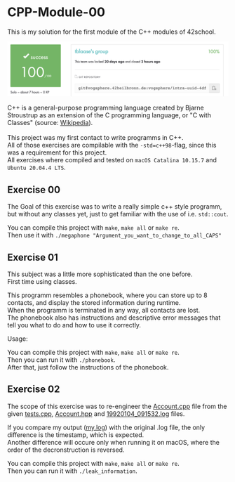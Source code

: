 # CPP-Module-00

This is my solution for the first module of the C++ modules of 42school.


![result](https://github.com/tblaase/CPP-Module-00/blob/main/readme_additions/result.png)


C++ is a general-purpose programming language created by Bjarne Stroustrup as an extension of the C programming language, or "C with Classes" (source: [Wikipedia](https://en.wikipedia.org/wiki/C++)).<br><br>
This project was my first contact to write programms in C++.<br>
All of those exercises are compilable with the `-std=c++98`-flag, since this was a requirement for this project.<br>
All exercises where compiled and tested on `macOS Catalina 10.15.7` and `Ubuntu 20.04.4 LTS`.<br>

## Exercise 00

The Goal of this exercise was to write a really simple c++ style programm, but without any classes yet, just to get familiar with the use of i.e. `std::cout`.


You can compile this project with `make`, `make all` or `make re`.<br>
Then use it with `./megaphone "Argument_you_want_to_change_to_all_CAPS"`


## Exercise 01

This subject was a little more sophisticated than the one before.<br>
First time using classes.<br>


This programm resembles a phonebook, where you can store up to 8 contacts, and display the stored information during runtime.<br>
When the programm is terminated in any way, all contacts are lost.<br>
The phonebook also has instructions and descriptive error messages that tell you what to do and how to use it correctly.


Usage:

You can compile this project with `make`, `make all` or `make re`.<br>
Then you can run it with `./phonebook`.<br>
After that, just follow the instructions of the phonebook.<br>


## Exercise 02

The scope of this exercise was to re-engineer the [Account.cpp](https://github.com/tblaase/CPP-Module-00/blob/main/ex02/src/Account.cpp) file from the given [tests.cpp](https://github.com/tblaase/CPP-Module-00/blob/main/ex02/src/tests.cpp), [Account.hpp](https://github.com/tblaase/CPP-Module-00/blob/main/ex02/include/Account.hpp) and [19920104_091532.log](https://github.com/tblaase/CPP-Module-00/blob/main/ex02/19920104_091532.log) files.


If you compare my output ([my.log](https://github.com/tblaase/CPP-Module-00/blob/main/ex02/my.log)) with the original .log file, the only difference is the timestamp, which is expected.<br>
Another difference will occure only when running it on macOS, where the order of the decronstruction is reversed.<br>

You can compile this project with `make`, `make all` or `make re`.<br>
Then you can run it with `./leak_information`.<br>